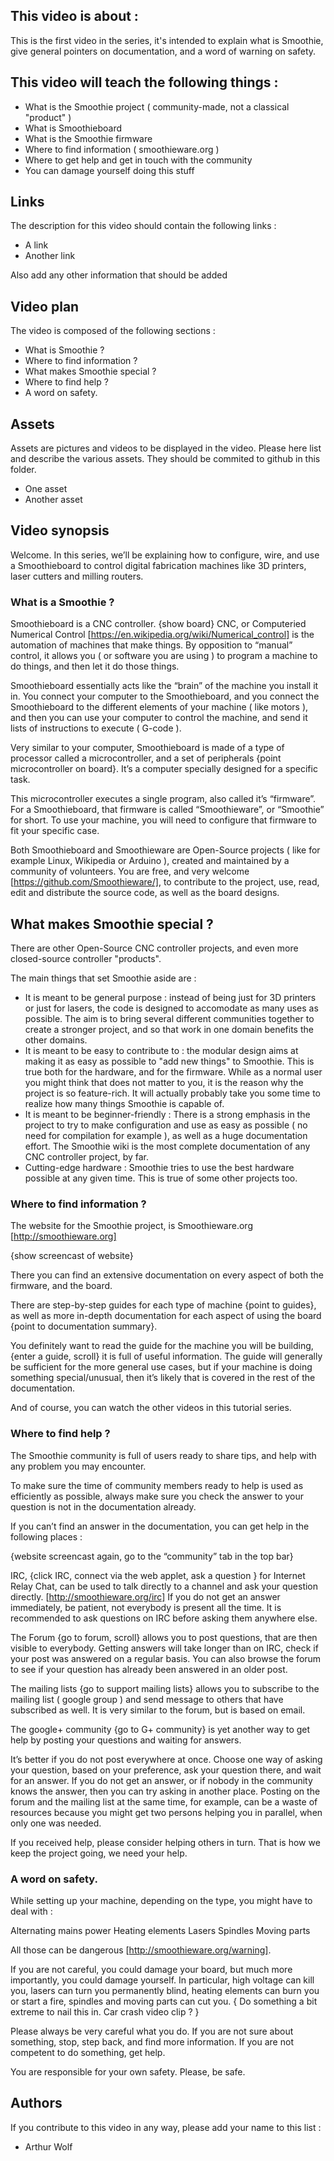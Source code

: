 ## This video is about : 

This is the first video in the series, it's intended to explain what is Smoothie, give general pointers on documentation, and a word of warning on safety.

## This video will teach the following things : 

* What is the Smoothie project ( community-made, not a classical "product" )
* What is Smoothieboard
* What is the Smoothie firmware
* Where to find information ( smoothieware.org )
* Where to get help and get in touch with the community
* You can damage yourself doing this stuff

## Links 

The description for this video should contain the following links : 

* A link
* Another link

Also add any other information that should be added

## Video plan

The video is composed of the following sections : 

* What is Smoothie ?
* Where to find information ?
* What makes Smoothie special ?
* Where to find help ?
* A word on safety.

## Assets

Assets are pictures and videos to be displayed in the video.
Please here list and describe the various assets. They should be commited to github in this folder.

* One asset
* Another asset

## Video synopsis

Welcome. 
In this series, we’ll be explaining how to configure, wire, and use a Smoothieboard to control digital fabrication machines like 3D printers, laser cutters and milling routers.

### What is a Smoothie ?

Smoothieboard is a CNC controller. {show board}
CNC, or Computeried Numerical Control [https://en.wikipedia.org/wiki/Numerical_control] is the automation of machines that make things.
By opposition to “manual” control, it allows you ( or software you are using ) to program a machine to do things, and then let it do those things.

Smoothieboard essentially acts like the “brain” of the machine you install it in. 
You connect your computer to the Smoothieboard, and you connect the Smoothieboard to the different elements of your machine ( like motors ), and then you can use your computer to control the machine, and send it lists of instructions to execute ( G-code ).

Very similar to your computer, Smoothieboard is made of a type of processor called a microcontroller, and a set of peripherals {point microcontroller on board}. It’s a computer specially designed for a specific task.

This microcontroller executes a single program, also called it’s “firmware”. For a Smoothieboard, that firmware is called “Smoothieware”, or “Smoothie” for short.
To use your machine, you will need to configure that firmware to fit your specific case.

Both Smoothieboard and Smoothieware are Open-Source projects ( like for example Linux, Wikipedia or Arduino ), created and maintained by a community of volunteers. 
You are free, and very welcome [https://github.com/Smoothieware/], to contribute to the project, use, read, edit and distribute the source code, as well as the board designs.

## What makes Smoothie special ?

There are other Open-Source CNC controller projects, and even more closed-source controller "products".

The main things that set Smoothie aside are : 

* It is meant to be general purpose : instead of being just for 3D printers or just for lasers, the code is designed to accomodate as many uses as possible. The aim is to bring several different communities together to create a stronger project, and so that work in one domain benefits the other domains.
* It is meant to be easy to contribute to : the modular design aims at making it as easy as possible to "add new things" to Smoothie. This is true both for the hardware, and for the firmware. While as a normal user you might think that does not matter to you, it is the reason why the project is so feature-rich. It will actually probably take you some time to realize how many things Smoothie is capable of.
* It is meant to be beginner-friendly : There is a strong emphasis in the project to try to make configuration and use as easy as possible ( no need for compilation for example ), as well as a huge documentation effort. The Smoothie wiki is the most complete documentation of any CNC controller project, by far.
* Cutting-edge hardware : Smoothie tries to use the best hardware possible at any given time. This is true of some other projects too.

### Where to find information ?

The website for the Smoothie project, is Smoothieware.org [http://smoothieware.org]

{show screencast of website}

There you can find an extensive documentation on every aspect of both the firmware, and the board.

There are step-by-step guides for each type of machine {point to guides}, as well as more in-depth documentation for each aspect of using the board {point to documentation summary}.

You definitely want to read the guide for the machine you will be building, {enter a guide, scroll} it is full of useful information.
The guide will generally be sufficient for the more general use cases, but if your machine is doing something special/unusual, then it’s likely that is covered in the rest of the documentation.

And of course, you can watch the other videos in this tutorial series.

### Where to find help ?

The Smoothie community is full of users ready to share tips, and help with any problem you may encounter.

To make sure the time of community members ready to help is used as efficiently as possible, always make sure you check the answer to your question is not in the documentation already.

If you can’t find an answer in the documentation, you can get help in the following places : 

{website screencast again, go to the “community” tab in the top bar}

IRC, {click IRC, connect via the web applet, ask a question } for Internet Relay Chat, can be used to talk directly to a channel and ask your question directly.  [http://smoothieware.org/irc]
If you do not get an answer immediately, be patient, not everybody is present all the time.
It is recommended to ask questions on IRC before asking them anywhere else.

The Forum {go to forum, scroll} allows you to post questions, that are then visible to everybody. Getting answers will take longer than on IRC, check if your post was answered on a regular basis.
You can also browse the forum to see if your question has already been answered in an older post.

The mailing lists {go to support mailing lists} allows you to subscribe to the mailing list ( google group ) and send message to others that have subscribed as well. It is very similar to the forum, but is based on email.

The google+ community {go to G+ community} is yet another way to get help by posting your questions and waiting for answers.

It’s better if you do not post everywhere at once. Choose one way of asking your question, based on your preference, ask your question there, and wait for an answer. If you do not get an answer, or if nobody in the community knows the answer, then you can try asking in another place.
Posting on the forum and the mailing list at the same time, for example, can be a waste of resources because you might get two persons helping you in parallel, when only one was needed.

If you received help, please consider helping others in turn. That is how we keep the project going, we need your help. 

### A word on safety.

While setting up your machine, depending on the type, you might have to deal with : 

Alternating mains power
Heating elements
Lasers
Spindles
Moving parts

All those can be dangerous [http://smoothieware.org/warning]. 

If you are not careful, you could damage your board, but much more importantly, you could damage yourself.
In particular, high voltage can kill you, lasers can turn you permanently blind, heating elements can burn you or start a fire, spindles and moving parts can cut you.
{ Do something a bit extreme to nail this in. Car crash video clip ? }

Please always be very careful what you do. 
If you are not sure about something, stop, step back, and find more information.
If you are not competent to do something, get help.

You are responsible for your own safety. Please, be safe. 

## Authors

If you contribute to this video in any way, please add your name to this list : 

* Arthur Wolf

